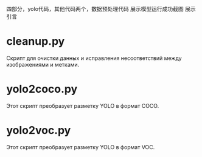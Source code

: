 四部分，yolo代码，其他代码两个，数据预处理代码
展示模型运行成功截图
展示引言


# cleanup.py
Скрипт для очистки данных и исправления несоответствий между изображениями и метками.
# yolo2coco.py
Этот скрипт преобразует разметку YOLO в формат COCO.
# yolo2voc.py
Этот скрипт преобразует разметку YOLO в формат VOC.
